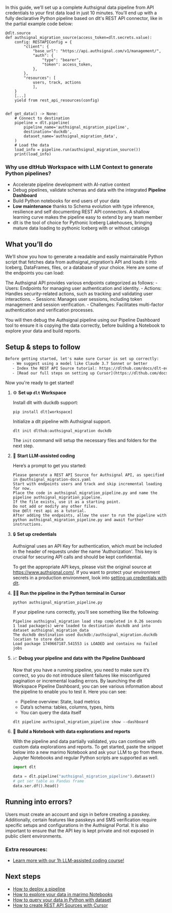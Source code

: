 In this guide, we'll set up a complete Authsignal data pipeline from API credentials to your first data load in just 10 minutes. You'll end up with a fully declarative Python pipeline based on dlt's REST API connector, like in the partial example code below:

```python-outcome
@dlt.source
def authsignal_migration_source(access_token=dlt.secrets.value):
    config: RESTAPIConfig = {
        "client": {
            "base_url": "https://api.authsignal.com/v1/management/",
            "auth": {
                "type": "bearer",
                "token": access_token,
            },
        },
        "resources": [
            users, track, actions
            ],
    }
    [...]
    yield from rest_api_resources(config)


def get_data() -> None:
    # Connect to destination
    pipeline = dlt.pipeline(
        pipeline_name='authsignal_migration_pipeline',
        destination='duckdb',
        dataset_name='authsignal_migration_data', 
    )
    # Load the data
    load_info = pipeline.run(authsignal_migration_source())
    print(load_info) 
```

### Why use dltHub Workspace with LLM Context to generate Python pipelines?

- Accelerate pipeline development with AI-native context
- Debug pipelines, validate schemas and data with the integrated **Pipeline Dashboard**
- Build Python notebooks for end users of your data
- **Low maintenance** thanks to Schema evolution with type inference, resilience and self documenting REST API connectors. A shallow learning curve makes the pipeline easy to extend by any team member
- dlt is the tool of choice for Pythonic Iceberg Lakehouses, bringing mature data loading to pythonic Iceberg with or without catalogs

## What you’ll do

We’ll show you how to generate a readable and easily maintainable Python script that fetches data from authsignal_migration’s API and loads it into Iceberg, DataFrames, files, or a database of your choice. Here are some of the endpoints you can load:

The Authsignal API provides various endpoints categorized as follows: - Users: Endpoints for managing user authentication and identity. - Actions: Handles security-related actions, such as tracking and validating user interactions. - Sessions: Manages user sessions, including token management and session verification. - Challenges: Facilitates multi-factor authentication and verification processes.

You will then debug the Authsignal pipeline using our Pipeline Dashboard tool to ensure it is copying the data correctly, before building a Notebook to explore your data and build reports.

## Setup & steps to follow

```default
Before getting started, let's make sure Cursor is set up correctly:
   - We suggest using a model like Claude 3.7 Sonnet or better
   - Index the REST API Source tutorial: https://dlthub.com/docs/dlt-ecosystem/verified-sources/rest_api/ and add it to context as **@dlt rest api**
   - [Read our full steps on setting up Cursor](https://dlthub.com/docs/dlt-ecosystem/llm-tooling/cursor-restapi#23-configuring-cursor-with-documentation)
```

Now you're ready to get started!

1. ⚙️ **Set up `dlt` Workspace**
    
    Install dlt with duckdb support:
    ```shell
    pip install dlt[workspace]
    ```

    Initialize a dlt pipeline with Authsignal support.
    ```shell
    dlt init dlthub:authsignal_migration duckdb
    ```

    The `init` command will setup the necessary files and folders for the next step.
    
2. 🤠 **Start LLM-assisted coding**
    
    Here’s a prompt to get you started:
    
    ```prompt
    Please generate a REST API Source for Authsignal API, as specified in @authsignal_migration-docs.yaml 
    Start with endpoints users and track and skip incremental loading for now. 
    Place the code in authsignal_migration_pipeline.py and name the pipeline authsignal_migration_pipeline. 
    If the file exists, use it as a starting point. 
    Do not add or modify any other files. 
    Use @dlt rest api as a tutorial. 
    After adding the endpoints, allow the user to run the pipeline with python authsignal_migration_pipeline.py and await further instructions.
    ```

    
3. 🔒 **Set up credentials** 
    
    Authsignal uses an API Key for authentication, which must be included in the header of requests under the name 'Authorization'. This key is crucial for securing API calls and should be kept confidential.
    
    To get the appropriate API keys, please visit the original source at https://www.authsignal.com/.
    If you want to protect your environment secrets in a production environment, look into [setting up credentials with dlt](https://dlthub.com/docs/walkthroughs/add_credentials).
    
4. 🏃‍♀️ **Run the pipeline in the Python terminal in Cursor**
    
    ```shell
    python authsignal_migration_pipeline.py
    ```
    
    If your pipeline runs correctly, you’ll see something like the following:
    
    ```shell
    Pipeline authsignal_migration load step completed in 0.26 seconds
    1 load package(s) were loaded to destination duckdb and into dataset authsignal_migration_data
    The duckdb destination used duckdb:/authsignal_migration.duckdb location to store data
    Load package 1749667187.541553 is LOADED and contains no failed jobs
    ```
    
5. 📈 **Debug your pipeline and data with the Pipeline Dashboard**

    Now that you have a running pipeline, you need to make sure it’s correct, so you do not introduce silent failures like misconfigured pagination or incremental loading errors. By launching the dlt Workspace Pipeline Dashboard, you can see various information about the pipeline to enable you to test it. Here you can see:
    - Pipeline overview: State, load metrics
    - Data’s schema: tables, columns, types, hints
    - You can query the data itself
    
    ```shell
    dlt pipeline authsignal_migration_pipeline show --dashboard
    ```
    
6. 🐍 **Build a Notebook with data explorations and reports**

    With the pipeline and data partially validated, you can continue with custom data explorations and reports. To get started, paste the snippet below into a new marimo Notebook and ask your LLM to go from there. Jupyter Notebooks and regular Python scripts are supported as well.

    
    ```python
    import dlt

   data = dlt.pipeline("authsignal_migration_pipeline").dataset()
   # get ser table as Pandas frame
   data.ser.df().head()
    ```

## Running into errors?

Users must create an account and sign in before creating a passkey. Additionally, certain features like passkeys and SMS verification require specific setups and configurations in the Authsignal Portal. It is also important to ensure that the API key is kept private and not exposed in public client environments.

### Extra resources:

- [Learn more with our 1h LLM-assisted coding course!](https://www.youtube.com/watch?v=GGid70rnJuM)

## Next steps

- [How to deploy a pipeline](https://dlthub.com/docs/walkthroughs/deploy-a-pipeline)
- [How to explore your data in marimo Notebooks](https://dlthub.com/docs/general-usage/dataset-access/marimo)
- [How to query your data in Python with dataset](https://dlthub.com/docs/general-usage/dataset-access/dataset)
- [How to create REST API Sources with Cursor](https://dlthub.com/docs/dlt-ecosystem/llm-tooling/cursor-restapi)